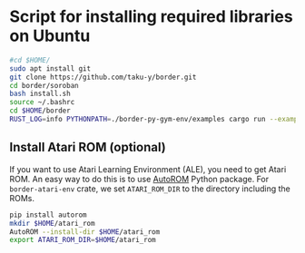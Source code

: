 # Script for installing required libraries on Ubuntu

```bash
#cd $HOME/
sudo apt install git
git clone https://github.com/taku-y/border.git
cd border/soroban
bash install.sh
source ~/.bashrc
cd $HOME/border
RUST_LOG=info PYTHONPATH=./border-py-gym-env/examples cargo run --example random_cartpole
```

## Install Atari ROM (optional)

If you want to use Atari Learning Environment (ALE), you need to get Atari ROM.
An easy way to do this is to use [AutoROM](https://pypi.org/project/AutoROM/) Python package.
For `border-atari-env` crate, we set `ATARI_ROM_DIR` to the directory including the ROMs.

```bash
pip install autorom
mkdir $HOME/atari_rom
AutoROM --install-dir $HOME/atari_rom
export ATARI_ROM_DIR=$HOME/atari_rom
```
